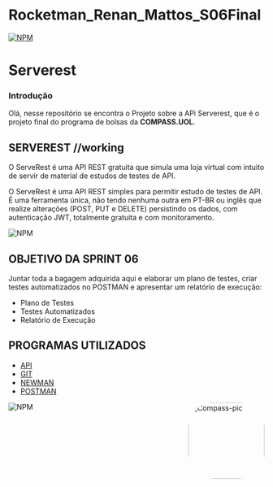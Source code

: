 # Rocketman_Renan_Mattos_S06Final

[![NPM](https://img.shields.io/npm/l/react)](https://github.com/RENANFPS/Rocketman_Renan_Mattos_S06Final/blob/main/LICENSE)





# Serverest

### Introdução

Olá, nesse repositório se encontra o Projeto sobre a APi Serverest, que é o projeto final do programa de bolsas da <b>COMPASS.UOL</b>.



## SERVEREST  //working

O ServeRest é uma API REST gratuita que simula uma loja virtual com intuito de servir de material de estudos de testes de API.

O ServeRest é uma API REST simples para permitir estudo de testes de API.
É uma ferramenta única, não tendo nenhuma outra em PT-BR ou inglês que realize alterações (POST, PUT e DELETE) persistindo os dados, com autenticação JWT, totalmente gratuita e com monitoramento.

![NPM](https://media.discordapp.net/attachments/969607335901298801/1012826812864286837/linha.png?width=1440&height=156)

## OBJETIVO DA SPRINT 06

Juntar toda a bagagem adquirida aqui e elaborar um plano de testes, criar testes automatizados no POSTMAN e apresentar um relatório de execução: 

 - Plano de Testes 
 - Testes Automatizados 
 - Relatório de Execução 

## PROGRAMAS UTILIZADOS 
 - [API](https://serverest.dev/)
 - [GIT](https://git-scm.com/)
 - [NEWMAN](https://adevait.com/qa/how-to-create-elegant-html-reports-in-postman#installing-newman-and-html-reporters)
 - [POSTMAN](https://www.postman.com/downloads/)
 
![NPM](https://media.discordapp.net/attachments/969607335901298801/1012826812864286837/linha.png?width=1440&height=156)
<img align="right" alt="Compass-pic" height="150" style="border-radius:50px;" src="https://cdn.discordapp.com/attachments/969607335901298801/1001567674767257711/Sem_Titulo-2.png">
</div
